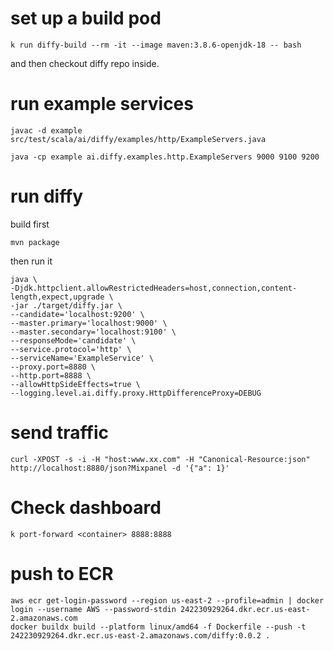 # set up a build pod
```
k run diffy-build --rm -it --image maven:3.8.6-openjdk-18 -- bash
```
and then checkout diffy repo inside.

# run example services

```
javac -d example src/test/scala/ai/diffy/examples/http/ExampleServers.java

java -cp example ai.diffy.examples.http.ExampleServers 9000 9100 9200
```

# run diffy
build first
```
mvn package
```
then run it
```
java \
-Djdk.httpclient.allowRestrictedHeaders=host,connection,content-length,expect,upgrade \
-jar ./target/diffy.jar \
--candidate='localhost:9200' \
--master.primary='localhost:9000' \
--master.secondary='localhost:9100' \
--responseMode='candidate' \
--service.protocol='http' \
--serviceName='ExampleService' \
--proxy.port=8880 \
--http.port=8888 \
--allowHttpSideEffects=true \
--logging.level.ai.diffy.proxy.HttpDifferenceProxy=DEBUG
```

# send traffic
```
curl -XPOST -s -i -H "host:www.xx.com" -H "Canonical-Resource:json" http://localhost:8880/json?Mixpanel -d '{"a": 1}'
```

# Check dashboard
```
k port-forward <container> 8888:8888
```

# push to ECR
```
aws ecr get-login-password --region us-east-2 --profile=admin | docker login --username AWS --password-stdin 242230929264.dkr.ecr.us-east-2.amazonaws.com
docker buildx build --platform linux/amd64 -f Dockerfile --push -t 242230929264.dkr.ecr.us-east-2.amazonaws.com/diffy:0.0.2 .
```